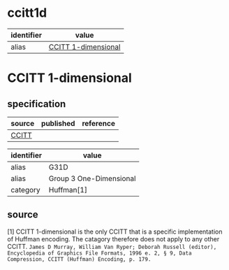 # ccitt1d

| identifier     | value
| -------------- | -----
| alias          | [CCITT 1-dimensional](#ccitt-1-dimensional)

# CCITT 1-dimensional
## specification
| source | published         | reference
| ------ | ----------------- | ---------
| [CCITT](ccitt.md)

| identifier | value
| ---------- | -----
| alias      | G31D
| alias      | Group 3 One-Dimensional
| category   | Huffman[1]

## source
[1] CCITT 1-dimensional is the only CCITT that is a specific implementation of Huffman encoding. The catagory therefore does not apply to any other CCITT. `James D Murray, William Van Ryper; Deborah Russell (editor), Encyclopedia of Graphics File Formats, 1996 e. 2, § 9, Data Compression, CCITT (Huffman) Encoding, p. 179.`
